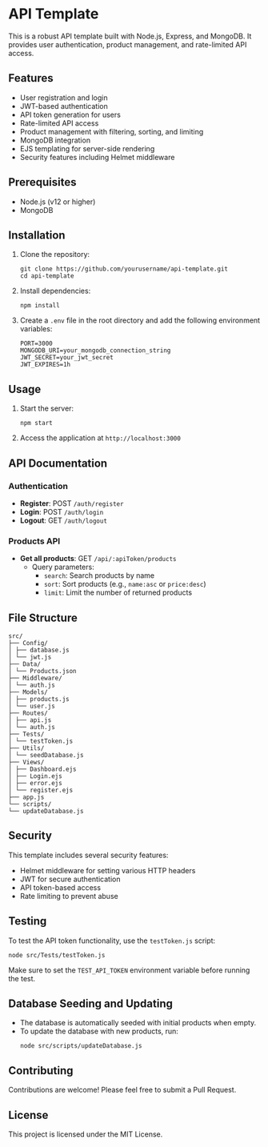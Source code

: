 # API Template

This is a robust API template built with Node.js, Express, and MongoDB. It provides user authentication, product management, and rate-limited API access.

## Features

- User registration and login
- JWT-based authentication
- API token generation for users
- Rate-limited API access
- Product management with filtering, sorting, and limiting
- MongoDB integration
- EJS templating for server-side rendering
- Security features including Helmet middleware

## Prerequisites

- Node.js (v12 or higher)
- MongoDB

## Installation

1. Clone the repository:
   ```
   git clone https://github.com/yourusername/api-template.git
   cd api-template
   ```

2. Install dependencies:
   ```
   npm install
   ```

3. Create a `.env` file in the root directory and add the following environment variables:
   ```
   PORT=3000
   MONGODB_URI=your_mongodb_connection_string
   JWT_SECRET=your_jwt_secret
   JWT_EXPIRES=1h
   ```

## Usage

1. Start the server:
   ```
   npm start
   ```

2. Access the application at `http://localhost:3000`

## API Documentation

### Authentication

- **Register**: POST `/auth/register`
- **Login**: POST `/auth/login`
- **Logout**: GET `/auth/logout`

### Products API

- **Get all products**: GET `/api/:apiToken/products`
  - Query parameters:
    - `search`: Search products by name
    - `sort`: Sort products (e.g., `name:asc` or `price:desc`)
    - `limit`: Limit the number of returned products

## File Structure
```
src/
├── Config/
│ ├── database.js
│ └── jwt.js
├── Data/
│ └── Products.json
├── Middleware/
│ └── auth.js
├── Models/
│ ├── products.js
│ └── user.js
├── Routes/
│ ├── api.js
│ └── auth.js
├── Tests/
│ └── testToken.js
├── Utils/
│ └── seedDatabase.js
├── Views/
│ ├── Dashboard.ejs
│ ├── Login.ejs
│ ├── error.ejs
│ └── register.ejs
├── app.js
└── scripts/
└── updateDatabase.js
```

## Security

This template includes several security features:

- Helmet middleware for setting various HTTP headers
- JWT for secure authentication
- API token-based access
- Rate limiting to prevent abuse

## Testing

To test the API token functionality, use the `testToken.js` script:
```
node src/Tests/testToken.js
```

Make sure to set the `TEST_API_TOKEN` environment variable before running the test.

## Database Seeding and Updating

- The database is automatically seeded with initial products when empty.
- To update the database with new products, run:
  ```
  node src/scripts/updateDatabase.js
  ```

## Contributing

Contributions are welcome! Please feel free to submit a Pull Request.

## License

This project is licensed under the MIT License.
